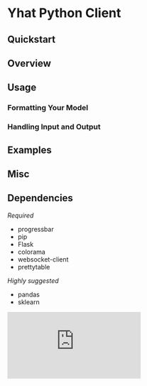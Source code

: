# Yhat Python Client

## Quickstart

## Overview

## Usage

### Formatting Your Model

### Handling Input and Output

## Examples

## Misc

## Dependencies

*Required*
- progressbar
- pip
- Flask
- colorama
- websocket-client
- prettytable

*Highly suggested*
- pandas
- sklearn


[![Analytics](https://ga-beacon.appspot.com/UA-46996803-1/yhat-client/README.md)](https://github.com/yhat/yhat-client)

